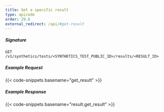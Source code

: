 ```yaml
---
title: Get a specific result
type: apicode
order: 29.6
external_redirect: /api/#get-result
---
```


##### Signature
`GET /v1/synthetics/tests/<SYNTHETICS_TEST_PUBLIC_ID>/results/<RESULT_ID>`

##### Example Request

{{< code-snippets basename="get_result" >}}

##### Example Response

{{< code-snippets basename="result.get_result" >}}
